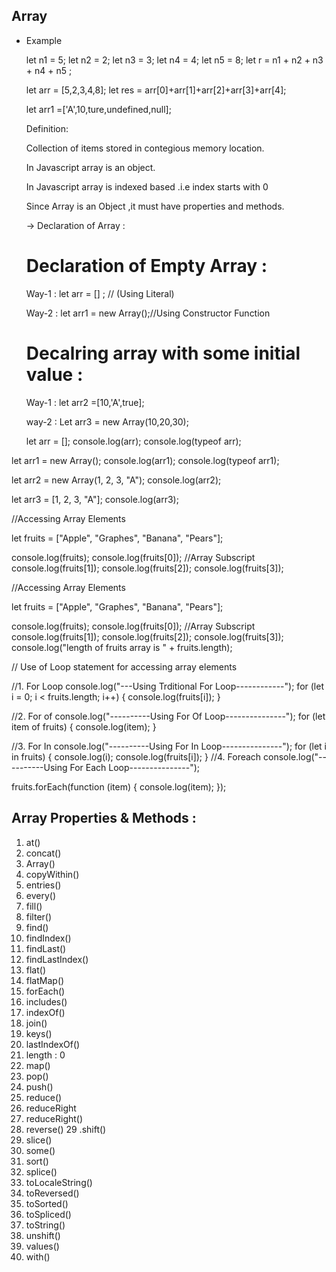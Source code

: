 ## Array

- Example

  let n1 = 5;
  let n2 = 2;
  let n3 = 3;
  let n4 = 4;
  let n5 = 8;
  let r = n1 + n2 + n3 + n4 + n5 ;

  let arr = [5,2,3,4,8];
  let res = arr[0]+arr[1]+arr[2]+arr[3]+arr[4];

  let arr1 =['A',10,ture,undefined,null];

  Definition:

  Collection of items stored in contegious memory location.

  In Javascript array is an object.

  In Javascript array is indexed based .i.e index starts with 0

  Since Array is an Object ,it must have properties and methods.

  -> Declaration of Array :

  # Declaration of Empty Array :

  Way-1 : let arr = [] ; // (Using Literal)

  Way-2 : let arr1 = new Array();//Using Constructor Function

  # Decalring array with some initial value :

  Way-1 : let arr2 =[10,'A',true];

  way-2 : Let arr3 = new Array(10,20,30);

  let arr = [];
  console.log(arr);
  console.log(typeof arr);

let arr1 = new Array();
console.log(arr1);
console.log(typeof arr1);

let arr2 = new Array(1, 2, 3, "A");
console.log(arr2);

let arr3 = [1, 2, 3, "A"];
console.log(arr3);

//Accessing Array Elements

let fruits = ["Apple", "Graphes", "Banana", "Pears"];

console.log(fruits);
console.log(fruits[0]); //Array Subscript
console.log(fruits[1]);
console.log(fruits[2]);
console.log(fruits[3]);

//Accessing Array Elements

let fruits = ["Apple", "Graphes", "Banana", "Pears"];

console.log(fruits);
console.log(fruits[0]); //Array Subscript
console.log(fruits[1]);
console.log(fruits[2]);
console.log(fruits[3]);
console.log("length of fruits array is " + fruits.length);

// Use of Loop statement for accessing array elements

//1. For Loop
console.log("---Using Trditional For Loop------------");
for (let i = 0; i < fruits.length; i++) {
console.log(fruits[i]);
}

//2. For of
console.log("----------Using For Of Loop---------------");
for (let item of fruits) {
console.log(item);
}

//3. For In
console.log("----------Using For In Loop---------------");
for (let i in fruits) {
console.log(i);
console.log(fruits[i]);
}
//4. Foreach
console.log("----------Using For Each Loop---------------");

fruits.forEach(function (item) {
console.log(item);
});

## Array Properties & Methods :

1. at()
2. concat()
3. Array()
4. copyWithin()
5. entries()
6. every()
7. fill()
8. filter()
9. find()
10. findIndex()
11. findLast()
12. findLastIndex()
13. flat()
14. flatMap()
15. forEach()
16. includes()
17. indexOf()
18. join()
19. keys()
20. lastIndexOf()
21. length
    :
    0
22. map()
23. pop()
24. push()
25. reduce()
26. reduceRight
27. reduceRight()
28. reverse()
    29 .shift()
29. slice()
30. some()
31. sort()
32. splice()
33. toLocaleString()
34. toReversed()
35. toSorted()
36. toSpliced()
37. toString()
38. unshift()
39. values()
40. with()
